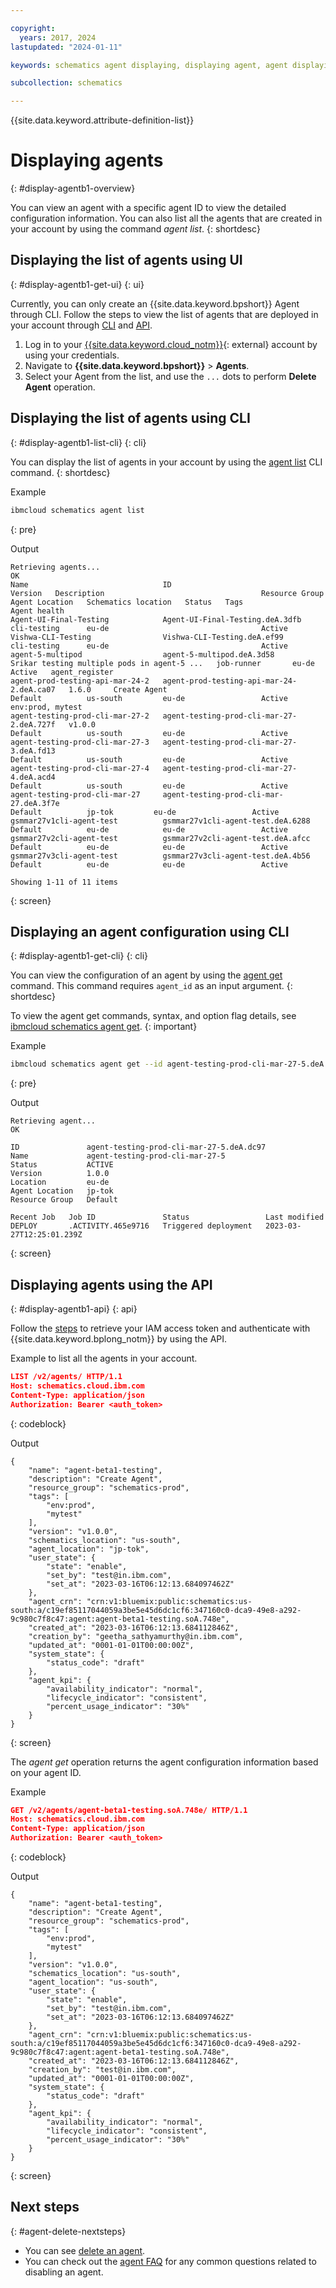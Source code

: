 ```yaml
---

copyright:
  years: 2017, 2024
lastupdated: "2024-01-11"

keywords: schematics agent displaying, displaying agent, agent displaying, command-line, api, ui

subcollection: schematics

---
```


{{site.data.keyword.attribute-definition-list}}

# Displaying agents
{: #display-agentb1-overview}

You can view an agent with a specific agent ID to view the detailed configuration information. You can also list all the agents that are created in your account by using the command _agent list_.
{: shortdesc}

## Displaying the list of agents using UI
{: #display-agentb1-get-ui}
{: ui}

Currently, you can only create an {{site.data.keyword.bpshort}} Agent through CLI. Follow the steps to view the list of agents that are deployed in your account through [CLI](/docs/schematics?topic=schematics-deploy-agent-overview&interface=cli) and [API](/apidocs/schematics/schematics#create-agent-data).

   1. Log in to your [{{site.data.keyword.cloud_notm}}](https://cloud.ibm.com/){: external} account by using your credentials.
   2. Navigate to **{{site.data.keyword.bpshort}}** > **Agents**.
   3. Select your Agent from the list, and use the `...` dots to perform **Delete Agent** operation.

## Displaying the list of agents using CLI
{: #display-agentb1-list-cli}
{: cli}

You can display the list of agents in your account by using the [agent list](/docs/schematics?topic=schematics-schematics-cli-reference#schematics-agent-list) CLI command.
{: shortdesc}

Example

```sh
ibmcloud schematics agent list
```
{: pre}

Output

```text
Retrieving agents...
OK
Name                              ID                                         Version   Description                                   Resource Group   Agent Location   Schematics location   Status   Tags               Agent health   
Agent-UI-Final-Testing            Agent-UI-Final-Testing.deA.3dfb                                                                    cli-testing      eu-de                                  Active                         
Vishwa-CLI-Testing                Vishwa-CLI-Testing.deA.ef99                                                                        cli-testing      eu-de                                  Active                         
agent-5-multipod                  agent-5-multipod.deA.3d58                            Srikar testing multiple pods in agent-5 ...   job-runner       eu-de                                  Active   agent_register        
agent-prod-testing-api-mar-24-2   agent-prod-testing-api-mar-24-2.deA.ca07   1.6.0     Create Agent                                  Default          us-south         eu-de                 Active   env:prod, mytest      
agent-testing-prod-cli-mar-27-2   agent-testing-prod-cli-mar-27-2.deA.727f   v1.0.0                                                  Default          us-south         eu-de                 Active                         
agent-testing-prod-cli-mar-27-3   agent-testing-prod-cli-mar-27-3.deA.fd13                                                           Default          us-south         eu-de                 Active                         
agent-testing-prod-cli-mar-27-4   agent-testing-prod-cli-mar-27-4.deA.acd4                                                           Default          us-south         eu-de                 Active                         
agent-testing-prod-cli-mar-27     agent-testing-prod-cli-mar-27.deA.3f7e                                                             Default          jp-tok         eu-de                 Active                         
gsmmar27v1cli-agent-test          gsmmar27v1cli-agent-test.deA.6288                                                                  Default          eu-de            eu-de                 Active                         
gsmmar27v2cli-agent-test          gsmmar27v2cli-agent-test.deA.afcc                                                                  Default          eu-de            eu-de                 Active                         
gsmmar27v3cli-agent-test          gsmmar27v3cli-agent-test.deA.4b56                                                                  Default          eu-de            eu-de                 Active                         
                                  
Showing 1-11 of 11 items
```
{: screen}

## Displaying an agent configuration using CLI
{: #display-agentb1-get-cli}
{: cli}

You can view the configuration of an agent by using the [agent get](/docs/schematics?topic=schematics-schematics-cli-reference#schematics-agent-get) command. This command requires `agent_id` as an input argument.
{: shortdesc}

To view the agent get commands, syntax, and option flag details, see [ibmcloud schematics agent get](/docs/schematics?topic=schematics-schematics-cli-reference&interface=cli#schematics-agent-get).
{: important}

Example

```sh
ibmcloud schematics agent get --id agent-testing-prod-cli-mar-27-5.deA.dc97 
```
{: pre}

Output

```text
Retrieving agent...
OK
                    
ID               agent-testing-prod-cli-mar-27-5.deA.dc97   
Name             agent-testing-prod-cli-mar-27-5   
Status           ACTIVE   
Version          1.0.0   
Location         eu-de   
Agent Location   jp-tok   
Resource Group   Default   
                 
Recent Job   Job ID               Status                 Last modified   
DEPLOY       .ACTIVITY.465e9716   Triggered deployment   2023-03-27T12:25:01.239Z 
```
{: screen}

## Displaying agents using the API
{: #display-agentb1-api}
{: api}

Follow the [steps](/docs/schematics?topic=schematics-setup-api#cs_api) to retrieve your IAM access token and authenticate with {{site.data.keyword.bplong_notm}} by using the API. 

Example to list all the agents in your account.

```json
LIST /v2/agents/ HTTP/1.1
Host: schematics.cloud.ibm.com
Content-Type: application/json
Authorization: Bearer <auth_token>

```
{: codeblock}

Output

```text
{
    "name": "agent-beta1-testing",
    "description": "Create Agent",
    "resource_group": "schematics-prod",
    "tags": [
        "env:prod",
        "mytest"
    ],
    "version": "v1.0.0",
    "schematics_location": "us-south",
    "agent_location": "jp-tok",
    "user_state": {
        "state": "enable",
        "set_by": "test@in.ibm.com",
        "set_at": "2023-03-16T06:12:13.684097462Z"
    },
    "agent_crn": "crn:v1:bluemix:public:schematics:us-south:a/c19ef85117044059a3be5e45d6dc1cf6:347160c0-dca9-49e8-a292-9c980c7f8c47:agent:agent-beta1-testing.soA.748e",
    "created_at": "2023-03-16T06:12:13.684112846Z",
    "creation_by": "geetha_sathyamurthy@in.ibm.com",
    "updated_at": "0001-01-01T00:00:00Z",
    "system_state": {
        "status_code": "draft"
    },
    "agent_kpi": {
        "availability_indicator": "normal",
        "lifecycle_indicator": "consistent",
        "percent_usage_indicator": "30%"
    }
}
```
{: screen}

The _agent get_ operation returns the agent configuration information based on your agent ID.

Example

```json
GET /v2/agents/agent-beta1-testing.soA.748e/ HTTP/1.1
Host: schematics.cloud.ibm.com
Content-Type: application/json
Authorization: Bearer <auth_token>

```
{: codeblock}

Output

```text
{
    "name": "agent-beta1-testing",
    "description": "Create Agent",
    "resource_group": "schematics-prod",
    "tags": [
        "env:prod",
        "mytest"
    ],
    "version": "v1.0.0",
    "schematics_location": "us-south",
    "agent_location": "us-south",
    "user_state": {
        "state": "enable",
        "set_by": "test@in.ibm.com",
        "set_at": "2023-03-16T06:12:13.684097462Z"
    },
    "agent_crn": "crn:v1:bluemix:public:schematics:us-south:a/c19ef85117044059a3be5e45d6dc1cf6:347160c0-dca9-49e8-a292-9c980c7f8c47:agent:agent-beta1-testing.soA.748e",
    "created_at": "2023-03-16T06:12:13.684112846Z",
    "creation_by": "test@in.ibm.com",
    "updated_at": "0001-01-01T00:00:00Z",
    "system_state": {
        "status_code": "draft"
    },
    "agent_kpi": {
        "availability_indicator": "normal",
        "lifecycle_indicator": "consistent",
        "percent_usage_indicator": "30%"
    }
}
```
{: screen}

## Next steps
{: #agent-delete-nextsteps}

- You can see [delete an agent](/docs/schematics?topic=schematics-delete-agent-overview).
- You can check out the [agent FAQ](/docs/schematics?topic=schematics-faqs-agent) for any common questions related to disabling an agent.
